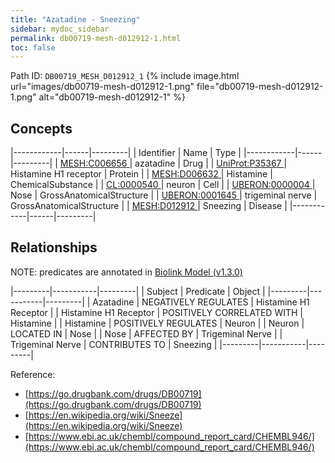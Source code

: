 ```yaml
---
title: "Azatadine - Sneezing"
sidebar: mydoc_sidebar
permalink: db00719-mesh-d012912-1.html
toc: false 
---
```



Path ID: `DB00719_MESH_D012912_1`
{% include image.html url="images/db00719-mesh-d012912-1.png" file="db00719-mesh-d012912-1.png" alt="db00719-mesh-d012912-1" %}

## Concepts

|------------|------|---------|
| Identifier | Name | Type    |
|------------|------|---------|
| <a href="https://identifiers.org/MESH:C006656">MESH:C006656 </a> | azatadine | Drug |
| <a href="https://identifiers.org/UniProt:P35367">UniProt:P35367 </a> | Histamine H1 receptor | Protein |
| <a href="https://identifiers.org/MESH:D006632">MESH:D006632 </a> | Histamine | ChemicalSubstance |
| <a href="https://identifiers.org/CL:0000540">CL:0000540 </a> | neuron | Cell |
| <a href="https://identifiers.org/UBERON:0000004">UBERON:0000004 </a> | Nose | GrossAnatomicalStructure |
| <a href="https://identifiers.org/UBERON:0001645">UBERON:0001645 </a> | trigeminal nerve | GrossAnatomicalStructure |
| <a href="https://identifiers.org/MESH:D012912">MESH:D012912 </a> | Sneezing | Disease |
|------------|------|---------|

## Relationships


NOTE: predicates are annotated in <a href="https://github.com/biolink/biolink-model/releases/tag/v1.3.0">Biolink Model (v1.3.0)</a>

|---------|-----------|---------|
| Subject | Predicate | Object  |
|---------|-----------|---------|
| Azatadine | NEGATIVELY REGULATES | Histamine H1 Receptor |
| Histamine H1 Receptor | POSITIVELY CORRELATED WITH | Histamine |
| Histamine | POSITIVELY REGULATES | Neuron |
| Neuron | LOCATED IN | Nose |
| Nose | AFFECTED BY | Trigeminal Nerve |
| Trigeminal Nerve | CONTRIBUTES TO | Sneezing |
|---------|-----------|---------|

Reference: 
  - [https://go.drugbank.com/drugs/DB00719](https://go.drugbank.com/drugs/DB00719)
  - [https://en.wikipedia.org/wiki/Sneeze](https://en.wikipedia.org/wiki/Sneeze)
  - [https://www.ebi.ac.uk/chembl/compound_report_card/CHEMBL946/](https://www.ebi.ac.uk/chembl/compound_report_card/CHEMBL946/)
